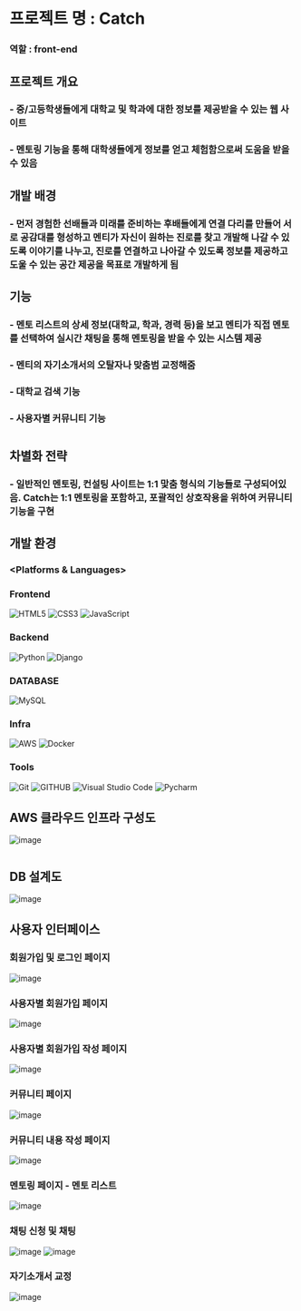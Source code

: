 # 프로젝트 명 : Catch
### 역할 : front-end

## 프로젝트 개요
### - 중/고등학생들에게 대학교 및 학과에 대한 정보를 제공받을 수 있는 웹 사이트
### - 멘토링 기능을 통해 대학생들에게 정보를 얻고 체험함으로써 도움을 받을 수 있음



## 개발 배경
### -  먼저 경험한 선배들과 미래를 준비하는 후배들에게 연결 다리를 만들어 서로 공감대를 형성하고 멘티가 자신이 원하는 진로를 찾고 개발해 나갈 수 있도록 이야기를 나누고, 진로를 연결하고 나아갈 수 있도록 정보를 제공하고 도울 수 있는 공간 제공을 목표로 개발하게 됨


## 기능
### - 멘토 리스트의 상세 정보(대학교, 학과, 경력 등)을 보고 멘티가 직접 멘토를 선택하여 실시간 채팅을 통해 멘토링을 받을 수 있는 시스템 제공
### - 멘티의 자기소개서의 오탈자나 맞춤범 교정해줌
### - 대학교 검색 기능
### - 사용자별 커뮤니티 기능
#
#
## 차별화 전략
### - 일반적인 멘토링, 컨설팅 사이트는 1:1 맟춤 형식의 기능들로 구성되어있음. Catch는 1:1 멘토링을 포함하고, 포괄적인 상호작용을 위하여 커뮤니티 기능을 구현
### 

## 개발 환경
### <Platforms & Languages>

### Frontend
![HTML5](https://img.shields.io/badge/HTML5-E34F26.svg?&style=for-the-badge&logo=HTML5&logoColor=white)
![CSS3](https://img.shields.io/badge/CSS3-1572B6.svg?&style=for-the-badge&logo=CSS3&logoColor=white)
![JavaScript](https://img.shields.io/badge/javascript-%23323330.svg?style=for-the-badge&logo=javascript&logoColor=%23F7DF1E)

### Backend
![Python](https://img.shields.io/badge/Python-3776AB.svg?&style=for-the-badge&logo=Python&logoColor=white)
![Django](https://img.shields.io/badge/django-092E20.svg?style=for-the-badge&logo=django&logoColor=white)

### DATABASE
![MySQL](https://img.shields.io/badge/mysql-%2300f.svg?style=for-the-badge&logo=mysql&logoColor=white)

### Infra
![AWS](https://img.shields.io/badge/Amazon-AWS-232F3E?style=for-the-badge&logo=amazonaws&logoColor=white)
![Docker](https://img.shields.io/badge/Docker-2496ED?style=for-the-badge&logo=Docker&logoColor=white)

### Tools
![Git](https://img.shields.io/badge/Git-F05032.svg?&style=for-the-badge&logo=Git&logoColor=white)
![GITHUB](https://img.shields.io/badge/GitHub-181717.svg?&style=for-the-badge&logo=GitHub&logoColor=white)
![Visual Studio Code](https://img.shields.io/badge/Visual%20Studio%20Code-007ACC.svg?&style=for-the-badge&logo=Visual%20Studio%20Code&logoColor=white)
![Pycharm](https://img.shields.io/badge/PyCharm-000000?style=for-the-badge&logo=PyCharm&logoColor=white)


## AWS 클라우드 인프라 구성도
![image](https://github.com/vsuminv/Catch/assets/81737413/6c7a4bd8-c3af-40ac-80e5-88e536996214)

#
## DB 설계도
![image](https://github.com/vsuminv/Catch/assets/81737413/b1db73e8-1e7e-4da9-8385-ac8ce002eb78)


## 사용자 인터페이스
### 회원가입 및 로그인 페이지
![image](https://github.com/vsuminv/Catch/assets/81737413/04a6c249-578a-4fd5-9bbc-e415a71d4b4e)
### 사용자별 회원가입 페이지
![image](https://github.com/vsuminv/Catch/assets/81737413/281ab2a9-4de8-443a-a81a-a31ab7b83154)
### 사용자별 회원가입 작성 페이지
![image](https://github.com/vsuminv/Catch/assets/81737413/9adfbd00-df32-4ac3-b5fc-fe2d7ebb45f5)
### 커뮤니티 페이지
![image](https://github.com/vsuminv/Catch/assets/81737413/94ca0096-9fda-4301-bf6f-a8b4ce54b8f9)
### 커뮤니티 내용 작성 페이지
![image](https://github.com/vsuminv/Catch/assets/81737413/b14a580d-6385-44d4-b392-ddaff57dc6f3)
### 멘토링 페이지 - 멘토 리스트 
![image](https://github.com/vsuminv/Catch/assets/81737413/f4796d41-5c60-46d0-9474-aff799f2e2a0)
### 채팅 신청 및 채팅
![image](https://github.com/vsuminv/Catch/assets/81737413/3d1cd43b-5b55-41bb-a796-9c819fb2a6ab)
![image](https://github.com/vsuminv/Catch/assets/81737413/635ccbb7-24d9-4dae-be47-8c758dc9a433)
### 자기소개서 교정
![image](https://github.com/vsuminv/Catch/assets/81737413/6513971a-7a78-4d1f-8b84-f32be7a032a6)




